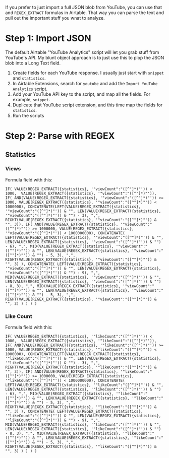 If you prefer to just import a full JSON blob from YouTube, you can use that and `REGEX_EXTRACT` formulas in Airtable. That way you can parse the text and pull out the important stuff you wnat to analyze.

# Step 1: Import JSON

The default Airtable "YouTube Analytics" script will let you grab stuff from YouTube's API. My blunt object approach is to just use this to plop the JSON blob into a Long Text field. 

1. Create fields for each YouTube response. I usually just start with `snippet` and `statistics`.
2. In Airtable Extensions, search for `youtube` and add the `Import YouTube Analytics` script.
3. Add your YouTube API key to the script, and map all the fields. For example, `snippet`.
4. Duplicate that YouTube script extension, and this time map the fields for `statistics`.
5. Run the scripts

# Step 2: Parse with REGEX

## Statistics

### Views

Formula field with this:

`IF(
    VALUE(REGEX_EXTRACT({statistics}, '"viewCount":"([^"]*)"')) < 1000, 
    VALUE(REGEX_EXTRACT({statistics}, '"viewCount":"([^"]*)"')),
    IF(
        AND(VALUE(REGEX_EXTRACT({statistics}, '"viewCount":"([^"]*)"')) >= 1000, VALUE(REGEX_EXTRACT({statistics}, '"viewCount":"([^"]*)"')) < 1000000),
        CONCATENATE(LEFT(VALUE(REGEX_EXTRACT({statistics}, '"viewCount":"([^"]*)"')) & "", LEN(VALUE(REGEX_EXTRACT({statistics}, '"viewCount":"([^"]*)"')) & "") - 3), ",", RIGHT(VALUE(REGEX_EXTRACT({statistics}, '"viewCount":"([^"]*)"')) & "", 3)),
        IF(
            AND(VALUE(REGEX_EXTRACT({statistics}, '"viewCount":"([^"]*)"')) >= 1000000, VALUE(REGEX_EXTRACT({statistics}, '"viewCount":"([^"]*)"')) < 1000000000),
            CONCATENATE(
                LEFT(VALUE(REGEX_EXTRACT({statistics}, '"viewCount":"([^"]*)"')) & "", LEN(VALUE(REGEX_EXTRACT({statistics}, '"viewCount":"([^"]*)"')) & "") - 6), ",",
                MID(VALUE(REGEX_EXTRACT({statistics}, '"viewCount":"([^"]*)"')) & "", LEN(VALUE(REGEX_EXTRACT({statistics}, '"viewCount":"([^"]*)"')) & "") - 5, 3), ",",
                RIGHT(VALUE(REGEX_EXTRACT({statistics}, '"viewCount":"([^"]*)"')) & "", 3)
            ),
            CONCATENATE(
                LEFT(VALUE(REGEX_EXTRACT({statistics}, '"viewCount":"([^"]*)"')) & "", LEN(VALUE(REGEX_EXTRACT({statistics}, '"viewCount":"([^"]*)"')) & "") - 9), ",",
                MID(VALUE(REGEX_EXTRACT({statistics}, '"viewCount":"([^"]*)"')) & "", LEN(VALUE(REGEX_EXTRACT({statistics}, '"viewCount":"([^"]*)"')) & "") - 8, 3), ",",
                MID(VALUE(REGEX_EXTRACT({statistics}, '"viewCount":"([^"]*)"')) & "", LEN(VALUE(REGEX_EXTRACT({statistics}, '"viewCount":"([^"]*)"')) & "") - 5, 3), ",",
                RIGHT(VALUE(REGEX_EXTRACT({statistics}, '"viewCount":"([^"]*)"')) & "", 3)
            )
        )
    )
)
`

### Like Count

Formula field with this:

`IF(
    VALUE(REGEX_EXTRACT({statistics}, '"likeCount":"([^"]*)"')) < 1000, 
    VALUE(REGEX_EXTRACT({statistics}, '"likeCount":"([^"]*)"')),
    IF(
        AND(VALUE(REGEX_EXTRACT({statistics}, '"likeCount":"([^"]*)"')) >= 1000, VALUE(REGEX_EXTRACT({statistics}, '"likeCount":"([^"]*)"')) < 1000000),
        CONCATENATE(LEFT(VALUE(REGEX_EXTRACT({statistics}, '"likeCount":"([^"]*)"')) & "", LEN(VALUE(REGEX_EXTRACT({statistics}, '"likeCount":"([^"]*)"')) & "") - 3), ",", RIGHT(VALUE(REGEX_EXTRACT({statistics}, '"likeCount":"([^"]*)"')) & "", 3)),
        IF(
            AND(VALUE(REGEX_EXTRACT({statistics}, '"likeCount":"([^"]*)"')) >= 1000000, VALUE(REGEX_EXTRACT({statistics}, '"likeCount":"([^"]*)"')) < 1000000000),
            CONCATENATE(
                LEFT(VALUE(REGEX_EXTRACT({statistics}, '"likeCount":"([^"]*)"')) & "", LEN(VALUE(REGEX_EXTRACT({statistics}, '"likeCount":"([^"]*)"')) & "") - 6), ",",
                MID(VALUE(REGEX_EXTRACT({statistics}, '"likeCount":"([^"]*)"')) & "", LEN(VALUE(REGEX_EXTRACT({statistics}, '"likeCount":"([^"]*)"')) & "") - 5, 3), ",",
                RIGHT(VALUE(REGEX_EXTRACT({statistics}, '"likeCount":"([^"]*)"')) & "", 3)
            ),
            CONCATENATE(
                LEFT(VALUE(REGEX_EXTRACT({statistics}, '"likeCount":"([^"]*)"')) & "", LEN(VALUE(REGEX_EXTRACT({statistics}, '"likeCount":"([^"]*)"')) & "") - 9), ",",
                MID(VALUE(REGEX_EXTRACT({statistics}, '"likeCount":"([^"]*)"')) & "", LEN(VALUE(REGEX_EXTRACT({statistics}, '"likeCount":"([^"]*)"')) & "") - 8, 3), ",",
                MID(VALUE(REGEX_EXTRACT({statistics}, '"likeCount":"([^"]*)"')) & "", LEN(VALUE(REGEX_EXTRACT({statistics}, '"likeCount":"([^"]*)"')) & "") - 5, 3), ",",
                RIGHT(VALUE(REGEX_EXTRACT({statistics}, '"likeCount":"([^"]*)"')) & "", 3)
            )
        )
    )
)
`
